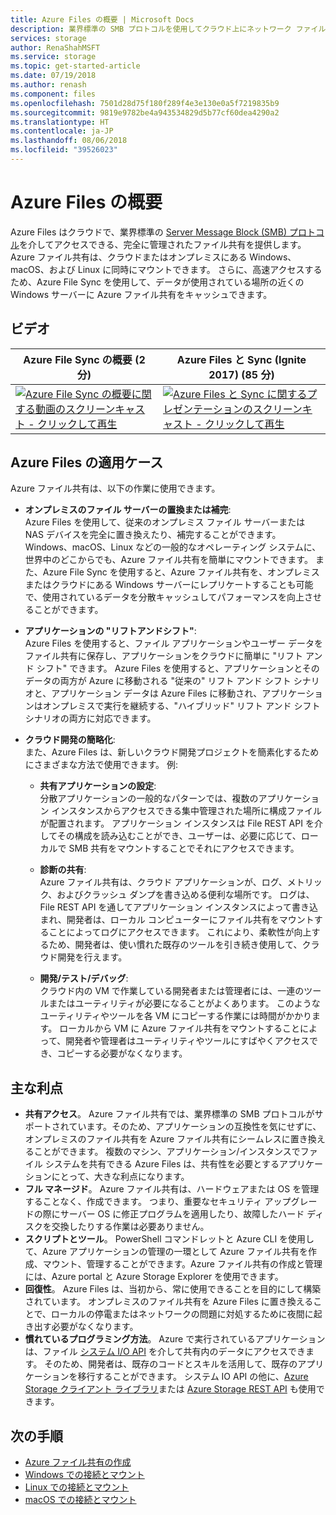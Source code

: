 ```yaml
---
title: Azure Files の概要 | Microsoft Docs
description: 業界標準の SMB プロトコルを使用してクラウド上にネットワーク ファイル共有を作成および使用できるサービス、Azure Files の概要。
services: storage
author: RenaShahMSFT
ms.service: storage
ms.topic: get-started-article
ms.date: 07/19/2018
ms.author: renash
ms.component: files
ms.openlocfilehash: 7501d28d75f180f289f4e3e130e0a5f7219835b9
ms.sourcegitcommit: 9819e9782be4a943534829d5b77cf60dea4290a2
ms.translationtype: HT
ms.contentlocale: ja-JP
ms.lasthandoff: 08/06/2018
ms.locfileid: "39526023"
---
```

# <a name="introduction-to-azure-files"></a>Azure Files の概要
Azure Files はクラウドで、業界標準の [Server Message Block (SMB) プロトコル](https://msdn.microsoft.com/library/windows/desktop/aa365233.aspx)を介してアクセスできる、完全に管理されたファイル共有を提供します。 Azure ファイル共有は、クラウドまたはオンプレミスにある Windows、macOS、および Linux に同時にマウントできます。 さらに、高速アクセスするため、Azure File Sync を使用して、データが使用されている場所の近くの Windows サーバーに Azure ファイル共有をキャッシュできます。

## <a name="videos"></a>ビデオ
| Azure File Sync の概要 (2 分) | Azure Files と Sync (Ignite 2017) (85 分)  |
|-|-|
| [![Azure File Sync の概要に関する動画のスクリーンキャスト - クリックして再生](./media/storage-files-introduction/azure-file-sync-video-snapshot.png)](https://www.youtube.com/watch?v=Zm2w8-TRn-o) | [![Azure Files と Sync に関するプレゼンテーションのスクリーンキャスト - クリックして再生](./media/storage-files-introduction/azure-files-ignite-2017-video.png)](https://www.youtube.com/watch?v=r26jWDGF_rg) |

## <a name="why-azure-files-is-useful"></a>Azure Files の適用ケース
Azure ファイル共有は、以下の作業に使用できます。

* **オンプレミスのファイル サーバーの置換または補完**:  
    Azure Files を使用して、従来のオンプレミス ファイル サーバーまたは NAS デバイスを完全に置き換えたり、補完することができます。 Windows、macOS、Linux などの一般的なオペレーティング システムに、世界中のどこからでも、Azure ファイル共有を簡単にマウントできます。 また、Azure File Sync を使用すると、Azure ファイル共有を、オンプレミスまたはクラウドにある Windows サーバーにレプリケートすることも可能で、使用されているデータを分散キャッシュしてパフォーマンスを向上させることができます。

* **アプリケーションの "リフトアンドシフト"**:  
    Azure Files を使用すると、ファイル アプリケーションやユーザー データをファイル共有に保存し、アプリケーションをクラウドに簡単に "リフト アンド シフト" できます。 Azure Files を使用すると、アプリケーションとそのデータの両方が Azure に移動される "従来の" リフト アンド シフト シナリオと、アプリケーション データは Azure Files に移動され、アプリケーションはオンプレミスで実行を継続する、"ハイブリッド" リフト アンド シフト シナリオの両方に対応できます。 

* **クラウド開発の簡略化**:  
    また、Azure Files は、新しいクラウド開発プロジェクトを簡素化するためにさまざまな方法で使用できます。 例: 
    * **共有アプリケーションの設定**:  
        分散アプリケーションの一般的なパターンでは、複数のアプリケーション インスタンスからアクセスできる集中管理された場所に構成ファイルが配置されます。 アプリケーション インスタンスは File REST API を介してその構成を読み込むことができ、ユーザーは、必要に応じて、ローカルで SMB 共有をマウントすることでそれにアクセスできます。

    * **診断の共有**:  
        Azure ファイル共有は、クラウド アプリケーションが、ログ、メトリック、およびクラッシュ ダンプを書き込める便利な場所です。 ログは、File REST API を通してアプリケーション インスタンスによって書き込まれ、開発者は、ローカル コンピューターにファイル共有をマウントすることによってログにアクセスできます。 これにより、柔軟性が向上するため、開発者は、使い慣れた既存のツールを引き続き使用して、クラウド開発を行えます。

    * **開発/テスト/デバッグ**:  
        クラウド内の VM で作業している開発者または管理者には、一連のツールまたはユーティリティが必要になることがよくあります。 このようなユーティリティやツールを各 VM にコピーする作業には時間がかかります。 ローカルから VM に Azure ファイル共有をマウントすることによって、開発者や管理者はユーティリティやツールにすばやくアクセスでき、コピーする必要がなくなります。

## <a name="key-benefits"></a>主な利点
* **共有アクセス**。 Azure ファイル共有では、業界標準の SMB プロトコルがサポートされています。そのため、アプリケーションの互換性を気にせずに、オンプレミスのファイル共有を Azure ファイル共有にシームレスに置き換えることができます。 複数のマシン、アプリケーション/インスタンスでファイル システムを共有できる Azure Files は、共有性を必要とするアプリケーションにとって、大きな利点になります。 
* 
  **フル マネージド**。 Azure ファイル共有は、ハードウェアまたは OS を管理することなく、作成できます。 つまり、重要なセキュリティ アップグレードの際にサーバー OS に修正プログラムを適用したり、故障したハード ディスクを交換したりする作業は必要ありません。
* **スクリプトとツール**。 PowerShell コマンドレットと Azure CLI を使用して、Azure アプリケーションの管理の一環として Azure ファイル共有を作成、マウント、管理することができます。Azure ファイル共有の作成と管理には、Azure portal と Azure Storage Explorer を使用できます。 
* **回復性**。 Azure Files は、当初から、常に使用できることを目的にして構築されています。 オンプレミスのファイル共有を Azure Files に置き換えることで、ローカルの停電またはネットワークの問題に対処するために夜間に起き出す必要がなくなります。 
* **慣れているプログラミング方法**。 Azure で実行されているアプリケーションは、ファイル [システム I/O API](https://msdn.microsoft.com/library/system.io.file.aspx) を介して共有内のデータにアクセスできます。 そのため、開発者は、既存のコードとスキルを活用して、既存のアプリケーションを移行することができます。 システム IO API の他に、[Azure Storage クライアント ライブラリ](https://msdn.microsoft.com/library/azure/dn261237.aspx)または [Azure Storage REST API](/rest/api/storageservices/file-service-rest-api) も使用できます。

## <a name="next-steps"></a>次の手順
* [Azure ファイル共有の作成](storage-how-to-create-file-share.md)
* [Windows での接続とマウント](storage-how-to-use-files-windows.md)
* [Linux での接続とマウント](storage-how-to-use-files-linux.md)
* [macOS での接続とマウント](storage-how-to-use-files-mac.md)